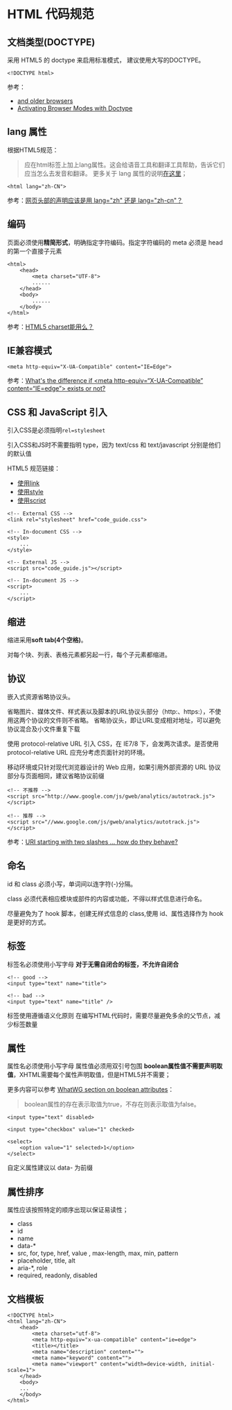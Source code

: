 # HTML 代码规范
## 文档类型(DOCTYPE)
采用 HTML5 的 doctype 来启用标准模式， 建议使用大写的DOCTYPE。
```
<!DOCTYPE html>
```
参考：
- [<!DOCTYPE html> and older browsers](http://stackoverflow.com/questions/5384625/doctype-html-and-older-browsers)
- [Activating Browser Modes with Doctype](https://hsivonen.fi/doctype/)

## lang 属性
根据HTML5规范：
> 应在html标签上加上lang属性。这会给语音工具和翻译工具帮助，告诉它们应当怎么去发音和翻译。
更多关于 lang 属性的说明[在这里](http://w3c.github.io/html/semantics.html#the-html-element)；
```
<html lang="zh-CN">
```
参考：[网页头部的声明应该是用 lang="zh" 还是 lang="zh-cn"？](https://www.zhihu.com/question/20797118)

## 编码
页面必须使用**精简形式**，明确指定字符编码。指定字符编码的 meta 必须是 head 的第一个直接子元素

```
<html>
    <head>
        <meta charset="UTF-8">
        ......
    </head>
    <body>
        ......
    </body>
</html>
```

参考：[HTML5 charset能用么？](https://www.qianduan.net/html5-charset-can-it/)

## IE兼容模式
```
<meta http-equiv="X-UA-Compatible" content="IE=Edge">
```
参考：[What's the difference if \<meta http-equiv=“X-UA-Compatible” content=“IE=edge”> exists or not?](http://stackoverflow.com/questions/6771258/whats-the-difference-if-meta-http-equiv-x-ua-compatible-content-ie-edge-e)

## CSS 和 JavaScript 引入
引入CSS是必须指明```rel=stylesheet```

引入CSS和JS时不需要指明 type，因为 text/css 和 text/javascript 分别是他们的默认值

HTML5 规范链接：

- [使用link](https://www.w3.org/TR/2011/WD-html5-20110525/semantics.html#the-link-element)
- [使用style](https://www.w3.org/TR/2011/WD-html5-20110525/semantics.html#the-style-element)
- [使用script](https://www.w3.org/TR/2011/WD-html5-20110525/scripting-1.html#the-script-element)

```
<!-- External CSS -->
<link rel="stylesheet" href="code_guide.css">

<!-- In-document CSS -->
<style>
    ...
</style>

<!-- External JS -->
<script src="code_guide.js"></script>

<!-- In-document JS -->
<script>
    ...
</script>
```

## 缩进
缩进采用**soft tab(4个空格)**。

对每个块、列表、表格元素都另起一行，每个子元素都缩进。

## 协议

嵌入式资源省略协议头。

省略图片、媒体文件、样式表以及脚本的URL协议头部分（http:、https:），不使用这两个协议的文件则不省略。 省略协议头，即让URL变成相对地址，可以避免协议混合及小文件重复下载

使用 protocol-relative URL 引入 CSS，在 IE7/8 下，会发两次请求。是否使用 protocol-relative URL 应充分考虑页面针对的环境。

移动环境或只针对现代浏览器设计的 Web 应用，如果引用外部资源的 URL 协议部分与页面相同，建议省略协议前缀

```
<!-- 不推荐 -->
<script src="http://www.google.com/js/gweb/analytics/autotrack.js"></script>

<!-- 推荐 -->
<script src="//www.google.com/js/gweb/analytics/autotrack.js"></script>

```

参考：[URI starting with two slashes … how do they behave?](http://stackoverflow.com/questions/4071117/uri-starting-with-two-slashes-how-do-they-behave)

## 命名
id 和 class 必须小写，单词间以连字符(-)分隔。

class 必须代表相应模块或部件的内容或功能，不得以样式信息进行命名。

尽量避免为了 hook 脚本，创建无样式信息的 class,使用 id、属性选择作为 hook 是更好的方式。

## 标签
标签名必须使用小写字母
**对于无需自闭合的标签，不允许自闭合**
```
<!-- good -->
<input type="text" name="title">

<!-- bad -->
<input type="text" name="title" />
```
标签使用遵循语义化原则
在编写HTML代码时，需要尽量避免多余的父节点，减少标签数量

## 属性
属性名必须使用小写字母
属性值必须用双引号包围
**boolean属性值不需要声明取值**，XHTML需要每个属性声明取值，但是HTML5并不需要；

更多内容可以参考 [WhatWG section on boolean attributes](https://html.spec.whatwg.org/multipage/infrastructure.html#boolean-attributes)：

>boolean属性的存在表示取值为true，不存在则表示取值为false。

```
<input type="text" disabled>

<input type="checkbox" value="1" checked>

<select>
    <option value="1" selected>1</option>
</select>
```
自定义属性建议以 data- 为前缀

## 属性排序
属性应该按照特定的顺序出现以保证易读性；
- class
- id
- name
- data-*
- src, for, type, href, value , max-length, max, min, pattern
- placeholder, title, alt
- aria-*, role
- required, readonly, disabled

## 文档模板
```
<!DOCTYPE html>
<html lang="zh-CN">
    <head>
        <meta charset="utf-8">
        <meta http-equiv="x-ua-compatible" content="ie=edge">
        <title></title>
        <meta name="description" content="">
        <meta name="keyword" content="">
        <meta name="viewport" content="width=device-width, initial-scale=1">
    </head>
    <body>
    ...
    </body>
</html>

```
